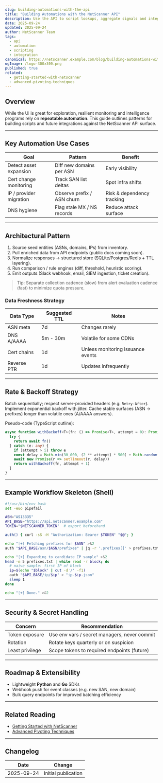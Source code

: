```yaml
---
slug: building-automations-with-the-api
title: "Building Automations with the NetScanner API"
description: Use the API to script lookups, aggregate signals and integrate NetScanner into your monitoring stack.
date: 2025-09-24
updated: 2025-09-24
author: NetScanner Team
tags:
  - api
  - automation
  - scripting
  - integration
canonical: https://netscanner.example.com/blog/building-automations-with-the-api
ogImage: /logo-300x300.png
published: true
related:
  - getting-started-with-netscanner
  - advanced-pivoting-techniques
---
```


## Overview

While the UI is great for exploration, resilient monitoring and intelligence programs rely on **repeatable automation**. This guide outlines patterns for building scripts and future integrations against the NetScanner API surface.

---

## Key Automation Use Cases

| Goal | Pattern | Benefit |
| ---- | ------- | ------- |
| Detect asset expansion | Diff new domains per ASN | Early visibility |
| Cert change monitoring | Track SAN list deltas | Spot infra shifts |
| IP / provider migration | Observe prefix / ASN churn | Risk & dependency tracking |
| DNS hygiene | Flag stale MX / NS records | Reduce attack surface |

---

## Architectural Pattern

1. Source seed entities (ASNs, domains, IPs) from inventory.
2. Pull enriched data from API endpoints (public docs coming soon).
3. Normalize responses → structured store (SQLite/Postgres/Redis + TTL layering).
4. Run comparison / rule engines (diff, threshold, heuristic scoring).
5. Emit outputs (Slack webhook, email, SIEM ingestion, ticket creation).

> Tip: Separate collection cadence (slow) from alert evaluation cadence (fast) to minimize quota pressure.

### Data Freshness Strategy
| Data Type | Suggested TTL | Notes |
| --------- | ------------- | ----- |
| ASN meta | 7d | Changes rarely |
| DNS A/AAAA | 5m - 30m | Volatile for some CDNs |
| Cert chains | 1d | Unless monitoring issuance events |
| Reverse PTR | 1d | Updates infrequently |

---

## Rate & Backoff Strategy

Batch sequentially; respect server-provided headers (e.g. `Retry-After`). Implement exponential backoff with jitter. Cache stable surfaces (ASN → prefixes) longer than volatile ones (A/AAAA answers).

Pseudo-code (TypeScript outline):

```ts
async function withBackoff<T>(fn: () => Promise<T>, attempt = 0): Promise<T> {
  try {
    return await fn()
  } catch (e: any) {
    if (attempt > 5) throw e
    const delay = Math.min(30_000, (2 ** attempt) * 500) + Math.random() * 300
    await new Promise(r => setTimeout(r, delay))
    return withBackoff(fn, attempt + 1)
  }
}
```

---

## Example Workflow Skeleton (Shell)

```bash
#!/usr/bin/env bash
set -euo pipefail

ASN="AS13335"
API_BASE="https://api.netscanner.example.com"
TOKEN="$NETSCANNER_TOKEN"  # export beforehand

auth() { curl -sS -H "Authorization: Bearer $TOKEN" "$@"; }

echo "[+] Fetching prefixes for $ASN" >&2
auth "$API_BASE/asn/$ASN/prefixes" | jq -r '.prefixes[]' > prefixes.txt

echo "[+] Expanding to candidate IP sample" >&2
head -n 5 prefixes.txt | while read -r block; do
  # naive sample: first IP of block
  ip=$(echo "$block" | cut -d'/' -f1)
  auth "$API_BASE/ip/$ip" > "ip-$ip.json"
  sleep 1
done

echo "[+] Done." >&2
```

---

## Security & Secret Handling

| Concern | Recommendation |
| ------- | -------------- |
| Token exposure | Use env vars / secret managers, never commit |
| Rotation | Rotate keys quarterly or on suspicion |
| Least privilege | Scope tokens to required endpoints (future) |

---

## Roadmap & Extensibility

- Lightweight **Python** and **Go** SDKs
- Webhook push for event classes (e.g. new SAN, new domain)
- Bulk query endpoints for improved batching efficiency

---

## Related Reading

- [Getting Started with NetScanner](/blog/getting-started-with-netscanner)
- [Advanced Pivoting Techniques](/blog/advanced-pivoting-techniques)

---

## Changelog

| Date | Change |
| ---- | ------ |
| 2025-09-24 | Initial publication |
